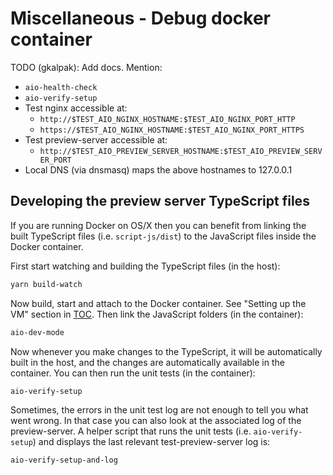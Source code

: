 # Miscellaneous - Debug docker container


TODO (gkalpak): Add docs. Mention:
- `aio-health-check`
- `aio-verify-setup`
- Test nginx accessible at:
  - `http://$TEST_AIO_NGINX_HOSTNAME:$TEST_AIO_NGINX_PORT_HTTP`
  - `https://$TEST_AIO_NGINX_HOSTNAME:$TEST_AIO_NGINX_PORT_HTTPS`
- Test preview-server accessible at:
  - `http://$TEST_AIO_PREVIEW_SERVER_HOSTNAME:$TEST_AIO_PREVIEW_SERVER_PORT`
- Local DNS (via dnsmasq) maps the above hostnames to 127.0.0.1


## Developing the preview server TypeScript files

If you are running Docker on OS/X then you can benefit from linking the built TypeScript
files (i.e. `script-js/dist`) to the JavaScript files inside the Docker container.

First start watching and building the TypeScript files (in the host):

```bash
yarn build-watch
```

Now build, start and attach to the Docker container. See "Setting up the VM"
section in [TOC](_TOC.md). Then link the JavaScript folders (in the container):

```bash
aio-dev-mode
```

Now whenever you make changes to the TypeScript, it will be automatically built
in the host, and the changes are automatically available in the container.
You can then run the unit tests (in the container):

```bash
aio-verify-setup
```

Sometimes, the errors in the unit test log are not enough to tell you what went wrong.
In that case you can also look at the associated log of the preview-server.
A helper script that runs the unit tests (i.e. `aio-verify-setup`) and displays the
last relevant test-preview-server log is:

```bash
aio-verify-setup-and-log
```
